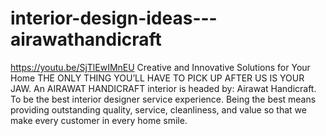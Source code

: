 # interior-design-ideas---airawathandicraft
https://youtu.be/SjTlEwIMnEU  Creative and Innovative Solutions for Your Home THE ONLY THING YOU’LL HAVE TO PICK UP AFTER US IS YOUR JAW. An AIRAWAT HANDICRAFT interior is headed by: Airawat Handicraft. To be the best interior designer service experience. Being the best means providing outstanding quality, service, cleanliness, and value so that we make every customer in every home smile.
